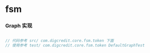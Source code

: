 # fsm

### Graph 实现

```java

// 代码参考 src/ com.digcredit.core.fsm.token 下面
// 使用参考 test/ com.digcredit.core.fsm.token DefaultGraphTest

```
